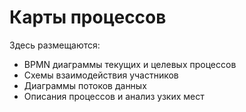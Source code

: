 # Карты процессов

Здесь размещаются:
- BPMN диаграммы текущих и целевых процессов
- Схемы взаимодействия участников
- Диаграммы потоков данных
- Описания процессов и анализ узких мест
